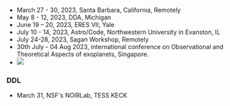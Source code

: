 
- March 27 - 30, 2023, Santa Barbara, California, Remotely
- May 8 - 12, 2023, DDA, Michigan
- June 19 – 20, 2023, ERES VII, Yale
- July 10 - 14, 2023, Astro/Code, Northwestern University in Evanston, IL
- July 24-28, 2023, Sagan Workshop, Remotely
- 30th July - 04 Aug 2023, international conference on Observational and Theoretical Aspects of exoplanets, Singapore.
- ![](https://geps.dev/progress/50)



### DDL

- March 31, NSF's NOIRLab, TESS KECK
